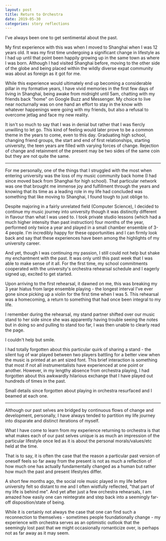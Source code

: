 ```yaml
---
layout: post
title: Return to Orchestra
date: 2019-05-30
categories: story reflections
---
```


I've always been one to get sentimental about the past.

My first experience with this was when I moved to Shanghai when I was 12 years old. It was my first time undergoing a significant change in lifestyle as I had up until that point been happily growing up in the same town as where I was born. Although I had visited Shanghai before, moving to the other side of the globe and being placed within the wildly diverse expat community was about as foreign as it got for me.

While this experience would ultimately end up becoming a considerable pillar in my formative years, I have vivid memories in the first few days of living in Shanghai, being awake from midnight until 5am, chatting with my friends back "home" on Google Buzz and Messenger. My choice to live near nocturnally was on one hand an effort to stay in the know with whatever happenings were going with my friends, but also a refusal to overcome jetlag and face my new reality.

It isn't so much to say that I was in denial but rather that I was fiercly unwilling to let go. This kind of feeling would later prove to be a common theme in the years to come, even to this day. Graduating high school, changing friend groups, the start and end of first relationships, starting university, the teen years are filled with varying forces of change. Rejection of change and retainment of the present may be two sides of the same coin but they are not quite the same.

---

For me personally, one of the things that I struggled with the most when entering university was the loss of my music community back home (I had since moved back from Shanghai for high school). That particular network was one that brought me immense joy and fulfillment through the years and knowing that its time as a leading role in my life had concluded was something that like moving to Shanghai, I found tough to just oblige to.

Despite majoring in a fairly unrelated field (Computer Science), I decided to continue my music journey into university though it was distinctly different in flavour than what I was used to. I took private studio lessons (which had a much higher intensity than past instruction) four months of the year, performed only twice a year and played in a small chamber ensemble of 3-4 people. I'm incredibly happy for these opportunities and I can firmly look back and say that these experiences have been among the highlights of my university career.

And yet, though I was continuing my passion, I still could not help but shake my enchantment with the past. It was only until this past week that I was able to make sense of it all. For the first time, my school commitments cooperated with the university's orchestra rehearsal schedule and I eagerly signed up, excited to get started.

Upon arriving to the first rehearsal, it dawned on me, this was breaking my 3 year hiatus from large ensemble playing - the longest interval I've ever gone since picking up a violin for the first time when I was 5. This rehearsal was a homecoming, a return to something that had once been integral to my life.

I remember during the rehearsal, my stand partner shifted over our music stand to her side since she was apparently having trouble seeing the notes but in doing so and pulling to stand too far, I was then unable to clearly read the page.

I couldn't help but smile.

I had totally forgotten about this particular quirk of sharing a stand - the silent tug of war played between two players battling for a better view when the music is printed at an ant sized font. This brief interaction is something that most if not all instrumentalists have experienced at one point or another. However, in my lengthy absence from orchestra playing, I had forgotten about this awkwardly hilarious exchange that I have played out hundreds of times in the past.

Small details since forgotten about playing in orchestra resurfaced and I beamed at each one.

---

Although our past selves are bridged by continuous flows of change and development, personally, I have always tended to partition my life journey into disparate and distinct iterations of myself.

What I have come to learn from my experience returning to orchestra is that what makes each of our past selves unique is as much an impression of the particular lifestyle once led as it is about the personal morals/values/etc held at the time.

That is to say, it is often the case that the reason a particular past version of oneself feels so far away from the present is not as much a reflection of how much one has actually fundamentally changed as a human but rather how much the past and present lifestyles differ.

A short few months ago, the social role music played in my life before university felt so distant to me and I often wistfully reflected, "that part of my life is behind me". And yet after just a few orchestra rehearsals, I am amazed how easily one can reintegrate and step back into a seemingly far-off disposition/state of being.

While it is certainly not always the case that one can find such a reconnection to themselves - sometimes people foundationally change - my experience with orchestra serves as an optimistic outlook that the seemingly lost past that we might occasionally romanticize over, is perhaps not as far away as it may seem.
